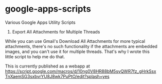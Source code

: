 # google-apps-scripts
Various Google Apps Utility Scripts

1. Export All Attachments for Multiple Threads

While you can use Gmail's Download All Attachments for more typical attachments, there's no such functionality if the attachments are embedded images, and you can't use it for multiple threads. That's why I wrote this little script to help me do that.

This is currently published as a webapp at https://script.google.com/macros/d/10ng0V8HR88bM5syQWR7fz_gHrkSsxTnXaemSG3sxbvrYU8J8wk7PuPtO/edit?splash=yes

